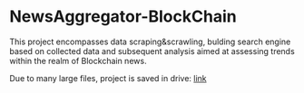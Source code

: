 # NewsAggregator-BlockChain
This project encompasses data scraping&amp;scrawling, bulding search engine based on collected data and subsequent analysis aimed at assessing trends within the realm of Blockchain news.

Due to many large files, project is saved in drive: [link](https://husteduvn-my.sharepoint.com/:f:/g/personal/minh_nn225510_sis_hust_edu_vn/Eh9py5kh3rpGiVUb-po_3HwBjXVT60Wj72KC22lKBYq4Ug?e=YYCAZt)
